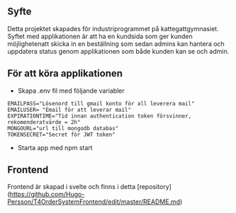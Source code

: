## Syfte
Detta projektet skapades för industriprogrammet på kattegattgymnasiet. Syftet med applikationen är att ha en kundsida som ger kunden möjlighetenatt skicka in en beställning som sedan admins kan hantera och uppdatera status genom applikationen som både kunden kan se och admin. 


## För att köra applikationen
* Skapa .env fil med följande variabler
```.env
EMAILPASS="Lösenord till gmail konto för all leverera mail"
EMAILUSER= "Email för att leverar mail"
EXPIRATIONTIME="Tid innan authentication token försvinner, rekomenderatvärde = 2h"
MONGOURL="url till mongodb databas"
TOKENSECRET="Secret för JWT token"

```
* Starta app med npm start
## Frontend
Frontend är skapad i svelte och finns i detta [repository] (https://github.com/Hugo-Persson/T4OrderSystemFrontend/edit/master/README.md)
